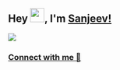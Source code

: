 ## Hey <img src="https://github.com/TheDudeThatCode/TheDudeThatCode/blob/master/Assets/Hi.gif" width="29">, I'm [Sanjeev!](https://www.linkedin.com/in/sanjeev-kumar-b00418144/) 

![](https://github.com/sanjeev7783#hi-there-)

### [Connect with me 💬](https://www.linkedin.com/in/sanjeev-kumar-b00418144/) 
